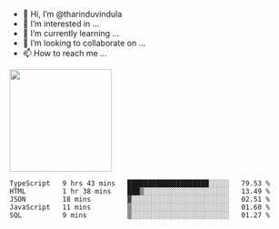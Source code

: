 - 👋 Hi, I’m @tharinduvindula
- 👀 I’m interested in ...
- 🌱 I’m currently learning ...
- 💞️ I’m looking to collaborate on ...
- 📫 How to reach me ...

<!---
tharinduvindula/tharinduvindula is a ✨ special ✨ repository because its `README.md` (this file) appears on your GitHub profile.
You can click the Preview link to take a look at your changes.
--->

<img height="180em" src="https://github-readme-stats.vercel.app/api?username=tharinduvindula&show_icons=true&hide_border=false&&count_private=true&include_all_commits=true" />


<!--START_SECTION:waka-->
```text
TypeScript   9 hrs 43 mins   ████████████████████░░░░░   79.53 % 
HTML         1 hr 38 mins    ███▒░░░░░░░░░░░░░░░░░░░░░   13.49 % 
JSON         18 mins         ▓░░░░░░░░░░░░░░░░░░░░░░░░   02.51 % 
JavaScript   11 mins         ▒░░░░░░░░░░░░░░░░░░░░░░░░   01.60 % 
SQL          9 mins          ▒░░░░░░░░░░░░░░░░░░░░░░░░   01.27 % 
```
<!--END_SECTION:waka-->
